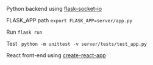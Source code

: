 

Python backend using [flask-socket-io](https://flask-socketio.readthedocs.io/en/latest/)

FLASK_APP path
```export FLASK_APP=server/app.py```

Run ```flask run```

Test ``` python -m unittest -v server/tests/test_app.py```


React front-end using [create-react-app](https://github.com/facebook/create-react-app)